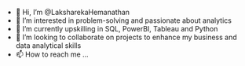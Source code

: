 - 👋 Hi, I’m @LaksharekaHemanathan
- 👀 I’m interested in problem-solving and passionate about analytics 
- 🌱 I’m currently upskilling in SQL, PowerBI, Tableau and Python
- 💞️ I’m looking to collaborate on projects to enhance my business and data analytical skills
- 📫 How to reach me ...

<!---
LaksharekaHemanathan/LaksharekaHemanathan is a ✨ special ✨ repository because its `README.md` (this file) appears on your GitHub profile.
You can click the Preview link to take a look at your changes.
--->

